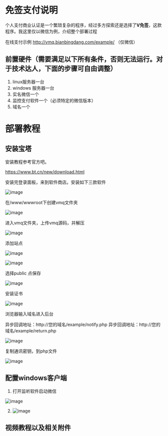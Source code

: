 
# 免签支付说明

个人支付商业认证是一个繁琐复杂的程序，经过多方探索还是选择了**V免签**，这款程序。我这里仅以微信为例，介绍整个部署过程

在线支付示例 http://vmq.bianbingdang.com/example/ （仅微信）

## 前置硬件（需要满足以下所有条件，否则无法运行。对于技术达人，下面的步骤可自由调整）

1. linux服务器一台
2. windows 服务器一台
3. 实名微信一个
4. 监控支付软件一个（必须特定的微信版本）
5. 域名一个

# 部署教程

## 安装宝塔

安装教程参考官方吧。

https://www.bt.cn/new/download.html

安装完登录面板，来到软件商店。安装如下三款软件

![image](https://user-images.githubusercontent.com/42108047/231050571-471697c3-61ca-4cca-9cd8-f6ef024a3511.png)

在/www/wwwroot下创建vmq文件夹

![image](https://user-images.githubusercontent.com/42108047/231050843-c8d59811-a03e-4aef-8320-164680420b1a.png)

进入vmq文件夹，上传vmq源码，并解压

![image](https://user-images.githubusercontent.com/42108047/231051025-df750b7f-fe68-45c4-ae08-39df56894cc8.png)


添加站点

![image](https://user-images.githubusercontent.com/42108047/231050664-5f81c6a8-dd2b-4af1-8357-06216cb1fed4.png)

![image](https://user-images.githubusercontent.com/42108047/231066201-3b26b298-6bdc-4d38-8b79-0666027bb0f0.png)

选择public 点保存

![image](https://user-images.githubusercontent.com/42108047/231066403-15242d17-9a37-4869-a989-9018cfa9a074.png)

安装证书

![image](https://user-images.githubusercontent.com/42108047/231066532-cfae3eed-39cb-4043-8a94-c289a593edb8.png)

浏览器输入域名进入后台

异步回调地址：http://您的域名/example/notify.php
异步回调地址：http://您的域名/example/return.php

![image](https://user-images.githubusercontent.com/42108047/231066740-de638342-918b-40c5-9ef8-e1e3a1949d42.png)

复制通讯密钥，到php文件

![image](https://user-images.githubusercontent.com/42108047/231067839-f77eaba0-bcd3-4c02-b6bc-6f443e7722e9.png)

## 配置windows客户端

1. 打开监听软件启动微信

![image](https://user-images.githubusercontent.com/42108047/231068121-043b9a71-ba9c-4f08-96e7-ecd6a47c9fbe.png)

2. ![image](https://user-images.githubusercontent.com/42108047/231068251-628e03fc-54b1-4b95-ae5c-98958ab13ab3.png)

## 视频教程以及相关附件


